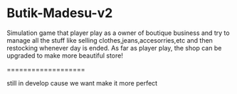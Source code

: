 # Butik-Madesu-v2

Simulation game that player play as a owner of boutique business and try to manage all the stuff like selling clothes,jeans,accesorries,etc and then restocking whenever day is ended. As far as player play, the shop can be upgraded to make more beautiful store!

===================

still in develop cause we want make it more perfect
